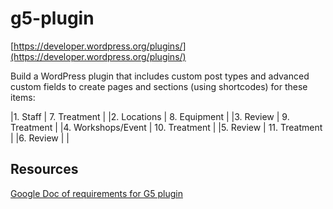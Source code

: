 # g5-plugin
[https://developer.wordpress.org/plugins/](https://developer.wordpress.org/plugins/)

Build a WordPress plugin that includes custom post types and advanced custom fields to create pages and sections (using shortcodes) for these items:

|1. Staff | 7. Treatment |
|2. Locations | 8. Equipment |
|3. Review | 9. Treatment |
|4. Workshops/Event | 10. Treatment |
|5. Review | 11. Treatment |
|6. Review |  |


## Resources
[Google Doc of requirements for G5 plugin](https://docs.google.com/document/d/1-60UjbCogUZewWsdGaM_1SLtLe6mua6BCpnWS4jskP4/edit?ts=5de6d85c#)
